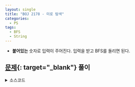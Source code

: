 ```yaml
---
layout: single
title: "BOJ 2178 - 미로 탐색"
categories:
  - PS
tags:
  - BFS
  - String
---
```

- **붙어있는** 숫자로 입력이 주어진다. 입력을 받고 BFS를 돌리면 된다.

## [문제](https://www.acmicpc.net/problem/2178){: target="_blank"} 풀이

<details markdown="1">
<summary>소스코드</summary>
```cpp
#include<cstdio>
#include<iostream>
#include<string>
#include<vector>
#include<queue>
#include<utility>
using namespace std;

int di[4]={-1, 0, 1, 0},  dj[4]={0, 1, 0, -1};

int main()
{
	int n, m;
	scanf("%d %d", &n, &m);
	vector<vector<int>> maze(n+2, vector<int>(m+2, 0)), visited(n+2, vector<int>(m+2, 0));
	for(int i=1;i<=n;i++){
		string s;
		getline(cin, s);
		while(s=="\0") getline(cin, s);
		for(int j=1;j<=s.length();j++) maze[i][j]=s[j-1]-'0';
	}
	queue<pair<int, int>> q;
	q.push(make_pair(1001, 1));
	visited[1][1]=1;
	while(!q.empty()){
		int ci=q.front().first/1000, cj=q.front().first%1000, pcnt=q.front().second;
		for(int i=0;i<4;i++){
			int ni=ci+di[i], nj=cj+dj[i];
			if(maze[ni][nj] && visited[ni][nj]==0){
				if(ni==n && nj==m){
					printf("%d", pcnt+1);
					return 0;
				}
				q.push(make_pair(ni*1000+nj, pcnt+1));
				visited[ni][nj]=1;
			}
		}
		q.pop();
	}
}
```
</details>

## 풀고나서  
- 입력을 `string`으로 처리해서 헤맸다. 항상 스트링 처리만 나오면 정신없어진다. 풀고나서 다른 코드들을 봤는데 기가막힌 것을 찾았다. `scanf`의 포맷에서 지원되는 기능인데 `scanf("%1d", &m[i][j])`가 가능하다는 것이다. 다른 타입에 대해서는 모르겠지만 정수라도 되는게 어디냐,,,

- DFS를 돌리면 도착지점에 도달할 때마다 하나하나 경로길이를 저장해놓아야 하지만 BFS를 이용하면 처음 도착지점에 도달할 때 프로그램을 종료시키면 된다. 이 문제에서는 입력이 100x100이라 상관없지만 입력이 커지면 BFS가 훨씬 효율적일 것이다.